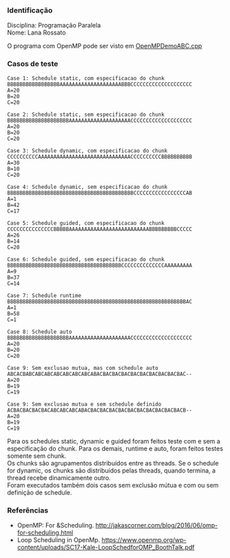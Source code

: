 ### Identificação

Disciplina: Programação Paralela  
Nome: Lana Rossato  

O programa com OpenMP pode ser visto em [OpenMPDemoABC.cpp](OpenMPDemoABC.cpp)

### Casos de teste
```
Case 1: Schedule static, com especificacao do chunk
BBBBBBBBBBBBBBBBBAAAAAAAAAAAAAAAAAAAABBBCCCCCCCCCCCCCCCCCCCC
A=20
B=20
C=20

Case 2: Schedule static, sem especificacao do chunk
BBBBBBBBBBBBBBBBBBBBAAAAAAAAAAAAAAAAAAAACCCCCCCCCCCCCCCCCCCC
A=20
B=20
C=20

Case 3: Schedule dynamic, com especificacao do chunk
CCCCCCCCCCAAAAAAAAAAAAAAAAAAAAAAAAAAAAAACCCCCCCCCCBBBBBBBBBB
A=30
B=10
C=20

Case 4: Schedule dynamic, sem especificacao do chunk
BBBBBBBBBBBBBBBBBBBBBBBBBBBBBBBBBBBBBBBBBCCCCCCCCCCCCCCCCCAB
A=1
B=42
C=17

Case 5: Schedule guided, com especificacao do chunk
CCCCCCCCCCCCCCCBBBBBAAAAAAAAAAAAAAAAAAAAAAAAAABBBBBBBBBCCCCC
A=26
B=14
C=20

Case 6: Schedule guided, sem especificacao do chunk
BBBBBBBBBBBBBBBBBBBBBBBBBBBBBBBBBBBBBCCCCCCCCCCCCCCAAAAAAAAA
A=9
B=37
C=14

Case 7: Schedule runtime
BBBBBBBBBBBBBBBBBBBBBBBBBBBBBBBBBBBBBBBBBBBBBBBBBBBBBBBBBBAC
A=1
B=58
C=1

Case 8: Schedule auto
BBBBBBBBBBBBBBBBBBBBAAAAAAAAAAAAAAAAAAAACCCCCCCCCCCCCCCCCCCC
A=20
B=20
C=20

Case 9: Sem exclusao mutua, mas com schedule auto
ABCACBABCABCABCABCABCABCABCABACBACBACBACBACBACBACBACBACBAC--
A=20
B=19
C=19

Case 9: Sem exclusao mutua e sem schedule definido
ACBACBACBACBACABCABCABCABACBACBACBACBACBACBACBACBACBACBACB--
A=20
B=19
C=19
```
Para os schedules static, dynamic e guided foram feitos teste com e sem a especificação do chunk. Para os demais, runtime e auto, foram feitos testes somente sem chunk.   
Os chunks são agrupamentos distribuídos entre as threads. Se o schedule for dynamic, os chunks são distribuídos pelas threads, quando termina, a thread recebe dinamicamente outro.  
Foram executados também dois casos sem exclusão mútua e com ou sem definição de schedule.

### Referências
- OpenMP: For &Scheduling. http://jakascorner.com/blog/2016/06/omp-for-scheduling.html
- Loop Scheduling in OpenMp. https://www.openmp.org/wp-content/uploads/SC17-Kale-LoopSchedforOMP_BoothTalk.pdf
